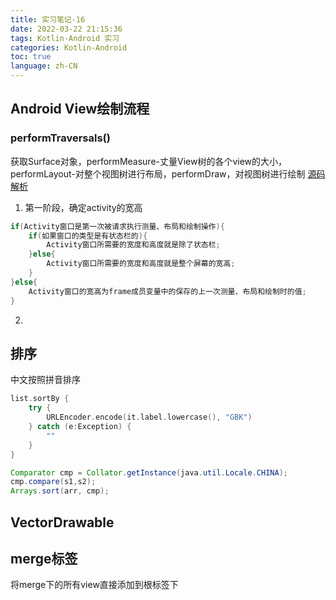 ```yaml
---
title: 实习笔记-16
date: 2022-03-22 21:15:36
tags: Kotlin-Android 实习
categories: Kotlin-Android
toc: true
language: zh-CN
---
```


## Android View绘制流程
### performTraversals()
获取Surface对象，performMeasure-丈量View树的各个view的大小，performLayout-对整个视图树进行布局，performDraw，对视图树进行绘制
[源码解析](https://www.jianshu.com/p/a65861e946cb)
1. 第一阶段，确定activity的宽高
```kotlin
if(Activity窗口是第一次被请求执行测量、布局和绘制操作){
    if(如果窗口的类型是有状态栏的){
        Activity窗口所需要的宽度和高度就是除了状态栏;
    }else{
        Activity窗口所需要的宽度和高度就是整个屏幕的宽高;
    }
}else{
    Activity窗口的宽高为frame成员变量中的保存的上一次测量、布局和绘制时的值;
}
```
2. 
## 排序
中文按照拼音排序
```kotlin
list.sortBy {
    try {
        URLEncoder.encode(it.label.lowercase(), "GBK")
    } catch (e:Exception) {
        ""
    }
}
```
```java
Comparator cmp = Collator.getInstance(java.util.Locale.CHINA);
cmp.compare(s1,s2);
Arrays.sort(arr, cmp);
```
## VectorDrawable

## merge标签
将merge下的所有view直接添加到根标签下